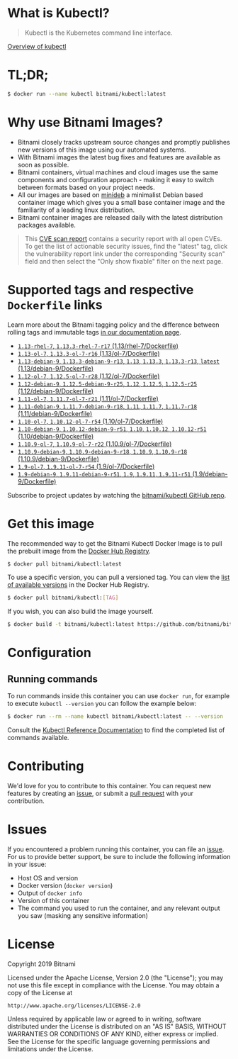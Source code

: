 
# What is Kubectl?

> Kubectl is the Kubernetes command line interface.

[Overview of kubectl](https://kubernetes.io/docs/reference/kubectl/overview/)

# TL;DR;

```bash
$ docker run --name kubectl bitnami/kubectl:latest
```

# Why use Bitnami Images?

* Bitnami closely tracks upstream source changes and promptly publishes new versions of this image using our automated systems.
* With Bitnami images the latest bug fixes and features are available as soon as possible.
* Bitnami containers, virtual machines and cloud images use the same components and configuration approach - making it easy to switch between formats based on your project needs.
* All our images are based on [minideb](https://github.com/bitnami/minideb) a minimalist Debian based container image which gives you a small base container image and the familiarity of a leading linux distribution.
* Bitnami container images are released daily with the latest distribution packages available.


> This [CVE scan report](https://quay.io/repository/bitnami/kubectl?tab=tags) contains a security report with all open CVEs. To get the list of actionable security issues, find the "latest" tag, click the vulnerability report link under the corresponding "Security scan" field and then select the "Only show fixable" filter on the next page.

# Supported tags and respective `Dockerfile` links

Learn more about the Bitnami tagging policy and the difference between rolling tags and immutable tags [in our documentation page](https://docs.bitnami.com/containers/how-to/understand-rolling-tags-containers/).


* [`1.13-rhel-7`, `1.13.3-rhel-7-r17` (1.13/rhel-7/Dockerfile)](https://github.com/bitnami/bitnami-docker-kubectl/blob/1.13.3-rhel-7-r17/1.13/rhel-7/Dockerfile)
* [`1.13-ol-7`, `1.13.3-ol-7-r16` (1.13/ol-7/Dockerfile)](https://github.com/bitnami/bitnami-docker-kubectl/blob/1.13.3-ol-7-r16/1.13/ol-7/Dockerfile)
* [`1.13-debian-9`, `1.13.3-debian-9-r13`, `1.13`, `1.13.3`, `1.13.3-r13`, `latest` (1.13/debian-9/Dockerfile)](https://github.com/bitnami/bitnami-docker-kubectl/blob/1.13.3-debian-9-r13/1.13/debian-9/Dockerfile)
* [`1.12-ol-7`, `1.12.5-ol-7-r28` (1.12/ol-7/Dockerfile)](https://github.com/bitnami/bitnami-docker-kubectl/blob/1.12.5-ol-7-r28/1.12/ol-7/Dockerfile)
* [`1.12-debian-9`, `1.12.5-debian-9-r25`, `1.12`, `1.12.5`, `1.12.5-r25` (1.12/debian-9/Dockerfile)](https://github.com/bitnami/bitnami-docker-kubectl/blob/1.12.5-debian-9-r25/1.12/debian-9/Dockerfile)
* [`1.11-ol-7`, `1.11.7-ol-7-r21` (1.11/ol-7/Dockerfile)](https://github.com/bitnami/bitnami-docker-kubectl/blob/1.11.7-ol-7-r21/1.11/ol-7/Dockerfile)
* [`1.11-debian-9`, `1.11.7-debian-9-r18`, `1.11`, `1.11.7`, `1.11.7-r18` (1.11/debian-9/Dockerfile)](https://github.com/bitnami/bitnami-docker-kubectl/blob/1.11.7-debian-9-r18/1.11/debian-9/Dockerfile)
* [`1.10-ol-7`, `1.10.12-ol-7-r54` (1.10/ol-7/Dockerfile)](https://github.com/bitnami/bitnami-docker-kubectl/blob/1.10.12-ol-7-r54/1.10/ol-7/Dockerfile)
* [`1.10-debian-9`, `1.10.12-debian-9-r51`, `1.10`, `1.10.12`, `1.10.12-r51` (1.10/debian-9/Dockerfile)](https://github.com/bitnami/bitnami-docker-kubectl/blob/1.10.12-debian-9-r51/1.10/debian-9/Dockerfile)
* [`1.10.9-ol-7`, `1.10.9-ol-7-r22` (1.10.9/ol-7/Dockerfile)](https://github.com/bitnami/bitnami-docker-kubectl/blob/1.10.9-ol-7-r22/1.10.9/ol-7/Dockerfile)
* [`1.10.9-debian-9`, `1.10.9-debian-9-r18`, `1.10.9`, `1.10.9-r18` (1.10.9/debian-9/Dockerfile)](https://github.com/bitnami/bitnami-docker-kubectl/blob/1.10.9-debian-9-r18/1.10.9/debian-9/Dockerfile)
* [`1.9-ol-7`, `1.9.11-ol-7-r54` (1.9/ol-7/Dockerfile)](https://github.com/bitnami/bitnami-docker-kubectl/blob/1.9.11-ol-7-r54/1.9/ol-7/Dockerfile)
* [`1.9-debian-9`, `1.9.11-debian-9-r51`, `1.9`, `1.9.11`, `1.9.11-r51` (1.9/debian-9/Dockerfile)](https://github.com/bitnami/bitnami-docker-kubectl/blob/1.9.11-debian-9-r51/1.9/debian-9/Dockerfile)

Subscribe to project updates by watching the [bitnami/kubectl GitHub repo](https://github.com/bitnami/bitnami-docker-kubectl).

# Get this image

The recommended way to get the Bitnami Kubectl Docker Image is to pull the prebuilt image from the [Docker Hub Registry](https://hub.docker.com/r/bitnami/kubectl).

```bash
$ docker pull bitnami/kubectl:latest
```

To use a specific version, you can pull a versioned tag. You can view the [list of available versions](https://hub.docker.com/r/bitnami/kubectl/tags/) in the Docker Hub Registry.

```bash
$ docker pull bitnami/kubectl:[TAG]
```

If you wish, you can also build the image yourself.

```bash
$ docker build -t bitnami/kubectl:latest https://github.com/bitnami/bitnami-docker-kubectl.git
```

# Configuration

## Running commands

To run commands inside this container you can use `docker run`, for example to execute `kubectl --version` you can follow the example below:

```bash
$ docker run --rm --name kubectl bitnami/kubectl:latest -- --version
```

Consult the [Kubectl Reference Documentation](https://kubernetes.io/docs/reference/generated/kubectl/kubectl-commands) to find the completed list of commands available.

# Contributing

We'd love for you to contribute to this container. You can request new features by creating an [issue](https://github.com/bitnami/bitnami-docker-kubectl/issues), or submit a [pull request](https://github.com/bitnami/bitnami-docker-kubectl/pulls) with your contribution.

# Issues

If you encountered a problem running this container, you can file an [issue](https://github.com/bitnami/bitnami-docker-kubectl/issues). For us to provide better support, be sure to include the following information in your issue:

- Host OS and version
- Docker version (`docker version`)
- Output of `docker info`
- Version of this container
- The command you used to run the container, and any relevant output you saw (masking any sensitive information)

# License

Copyright 2019 Bitnami

Licensed under the Apache License, Version 2.0 (the "License");
you may not use this file except in compliance with the License.
You may obtain a copy of the License at

    http://www.apache.org/licenses/LICENSE-2.0

Unless required by applicable law or agreed to in writing, software
distributed under the License is distributed on an "AS IS" BASIS,
WITHOUT WARRANTIES OR CONDITIONS OF ANY KIND, either express or implied.
See the License for the specific language governing permissions and
limitations under the License.
